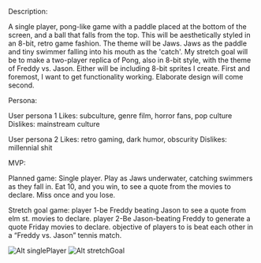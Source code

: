 

Description:

A single player, pong-like game with a paddle placed at the bottom of the screen, and a ball that falls from the top. This will be aesthetically styled in an 8-bit, retro game fashion. The theme will be
Jaws. Jaws as the paddle and tiny swimmer falling into his mouth as the 'catch'.
My stretch goal will be to make a two-player replica of Pong, also in 8-bit style, with the theme of Freddy vs. Jason. Either will be including 8-bit sprites I create.
First and foremost, I want to get functionality working. Elaborate design will come second.


Persona:

User persona 1
Likes: subculture, genre film, horror fans, pop culture
Dislikes:  mainstream culture

User persona 2
Likes: retro gaming, dark humor, obscurity
Dislikes: millennial shit

MVP:

Planned game: Single player. Play as Jaws underwater, catching swimmers as they fall in. Eat 10, and you win, to  see a quote from the movies to declare. Miss once and you lose.

Stretch goal game:
player 1-be Freddy beating Jason to see a quote from elm st. movies to declare.
player 2-Be Jason-beating Freddy to generate a quote Friday movies to declare.
objective of players to is beat each other in a “Freddy vs. Jason” tennis match.

![Alt singlePlayer](images/shark.jpeg) ![Alt stretchGoal](images/freddy.jpeg)
